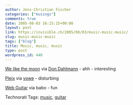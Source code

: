```yaml
---
author: Jens-Christian Fischer
categories: ["musings"]
comments: true
date: 2005-08-03 16:15:15+00:00
layout: post
link: https://invisible.ch/2005/08/03/music-music-music/
slug: music-music-music
tags: ["blog"]
title: Music, music, music
type: post
wordpress_id: 440
---
```



[We like the moon](https://www.rathergood.com/moon_song/) via [Don Dahlmann](https://don.antville.org) - ahh - interesting
  
[Pleix](https://www.pleix.net/films.html) via [vowe](https://vowe.net) - disturbing
  
[Web Guitar](https://goble.com/) via babo - fun





Technorati Tags: [music](https://technorati.com/tag/music), [guitar](https://technorati.com/tag/guitar)
